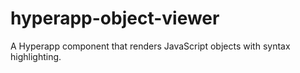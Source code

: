 # hyperapp-object-viewer
A Hyperapp component that renders JavaScript objects with syntax highlighting.
